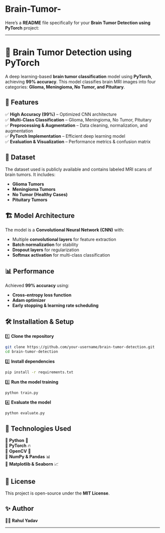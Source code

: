 # Brain-Tumor-

Here’s a **README** file specifically for your **Brain Tumor Detection using PyTorch** project:

---

# 🧠 Brain Tumor Detection using PyTorch  

A deep learning-based **brain tumor classification** model using **PyTorch**, achieving **99% accuracy**. This model classifies brain MRI images into four categories: **Glioma, Meningioma, No Tumor, and Pituitary**.

## 🚀 Features  
✅ **High Accuracy (99%)** – Optimized CNN architecture  
✅ **Multi-Class Classification** – Glioma, Meningioma, No Tumor, Pituitary  
✅ **Preprocessing & Augmentation** – Data cleaning, normalization, and augmentation  
✅ **PyTorch Implementation** – Efficient deep learning model  
✅ **Evaluation & Visualization** – Performance metrics & confusion matrix  

## 📂 Dataset  
The dataset used is publicly available and contains labeled MRI scans of brain tumors. It includes:  
- **Glioma Tumors**  
- **Meningioma Tumors**  
- **No Tumor (Healthy Cases)**  
- **Pituitary Tumors**  

## 🏗️ Model Architecture  
The model is a **Convolutional Neural Network (CNN)** with:  
- Multiple **convolutional layers** for feature extraction  
- **Batch normalization** for stability  
- **Dropout layers** for regularization  
- **Softmax activation** for multi-class classification  

## 📊 Performance  
Achieved **99% accuracy** using:  
- **Cross-entropy loss function**  
- **Adam optimizer**  
- **Early stopping & learning rate scheduling**  

## 🛠️ Installation & Setup  

1️⃣ **Clone the repository**  
```bash
git clone https://github.com/your-username/brain-tumor-detection.git
cd brain-tumor-detection
```

2️⃣ **Install dependencies**  
```bash
pip install -r requirements.txt
```

3️⃣ **Run the model training**  
```bash
python train.py
```

4️⃣ **Evaluate the model**  
```bash
python evaluate.py
```

## 📌 Technologies Used  
🔹 **Python** 🐍  
🔹 **PyTorch** 🔥  
🔹 **OpenCV** 📸  
🔹 **NumPy & Pandas** 📊  
🔹 **Matplotlib & Seaborn** 📈  

## 📜 License  
This project is open-source under the **MIT License**.  

## ✨ Author  
👨‍💻 **Rahul Yadav**  

---

 
